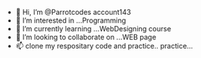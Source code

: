 - 👋 Hi, I’m @Parrotcodes account143
- 👀 I’m interested in ...Programming
- 🌱 I’m currently learning ...WebDesigning course
- 💞️ I’m looking to collaborate on ...WEB page
- 📫 clone my respositary  code and practice.. practice... 
<!---
Parrotcodes/Parrotcodes is a ✨ special ✨ repository because its `README.md` (this file) appears on your GitHub profile.
You can click the Preview link to take a look at your changes.
--->
